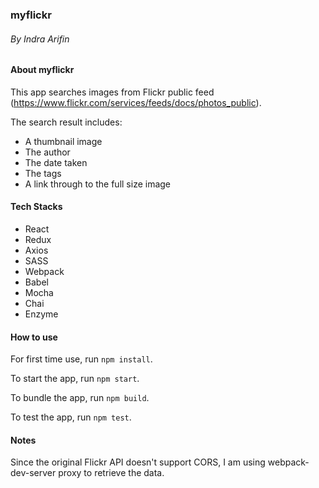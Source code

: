 ### myflickr
###### By Indra Arifin

#### About myflickr

This app searches images from Flickr public feed (https://www.flickr.com/services/feeds/docs/photos_public).

The search result includes:
- A thumbnail image
- The author
- The date taken
- The tags
- A link through to the full size image 

#### Tech Stacks
- React
- Redux
- Axios
- SASS
- Webpack
- Babel
- Mocha
- Chai
- Enzyme

#### How to use

For first time use, run `npm install`.
 
To start the app, run `npm start`.

To bundle the app, run `npm build`.

To test the app, run `npm test`.

#### Notes

Since the original Flickr API doesn't support CORS, I am using webpack-dev-server proxy to retrieve the data.
